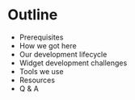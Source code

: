 # Outline

- Prerequisites
- How we got here
- Our development lifecycle
- Widget development challenges
- Tools we use
- Resources
- Q & A